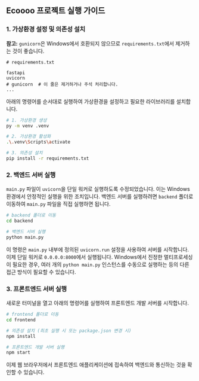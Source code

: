 ## Ecoooo 프로젝트 실행 가이드

### 1. 가상환경 설정 및 의존성 설치

**참고:** `gunicorn`은 Windows에서 호환되지 않으므로 `requirements.txt`에서 제거하는 것이 좋습니다.

```
# requirements.txt

fastapi
uvicorn
# gunicorn  # 이 줄은 제거하거나 주석 처리합니다.
...
```

아래의 명령어를 순서대로 실행하여 가상환경을 설정하고 필요한 라이브러리를 설치합니다.

```bash
# 1. 가상환경 생성
py -m venv .venv

# 2. 가상환경 활성화
.\.venv\Scripts\activate

# 3. 의존성 설치
pip install -r requirements.txt
```

### 2. 백엔드 서버 실행

`main.py` 파일이 `uvicorn`을 단일 워커로 실행하도록 수정되었습니다. 이는 Windows 환경에서 안정적인 실행을 위한 조치입니다. 백엔드 서버를 실행하려면 `backend` 폴더로 이동하여 `main.py` 파일을 직접 실행하면 됩니다.

```bash
# backend 폴더로 이동
cd backend

# 백엔드 서버 실행
python main.py
```

이 명령은 `main.py` 내부에 정의된 `uvicorn.run` 설정을 사용하여 서버를 시작합니다. 이제 단일 워커로 `0.0.0.0:8000`에서 실행됩니다. Windows에서 진정한 멀티프로세싱이 필요한 경우, 여러 개의 `python main.py` 인스턴스를 수동으로 실행하는 등의 다른 접근 방식이 필요할 수 있습니다.

### 3. 프론트엔드 서버 실행

새로운 터미널을 열고 아래의 명령어를 실행하여 프론트엔드 개발 서버를 시작합니다.

```bash
# frontend 폴더로 이동
cd frontend

# 의존성 설치 (최초 실행 시 또는 package.json 변경 시)
npm install

# 프론트엔드 개발 서버 실행
npm start
```

이제 웹 브라우저에서 프론트엔드 애플리케이션에 접속하여 백엔드와 통신하는 것을 확인할 수 있습니다.